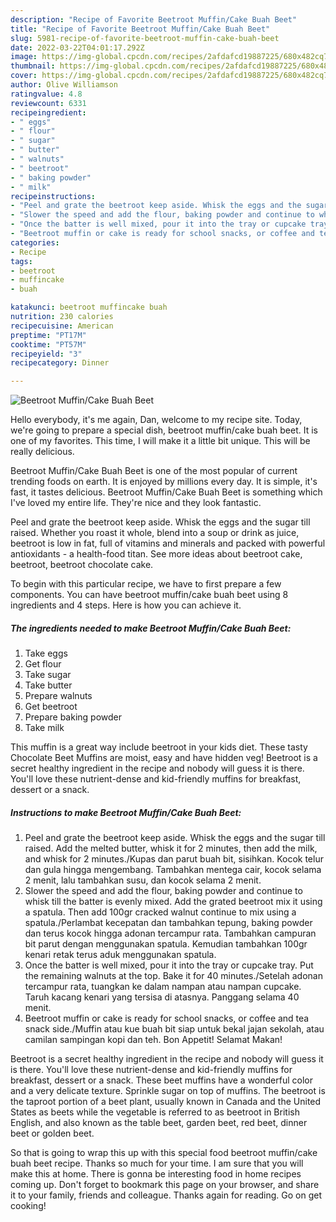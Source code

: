 ```yaml
---
description: "Recipe of Favorite Beetroot Muffin/Cake Buah Beet"
title: "Recipe of Favorite Beetroot Muffin/Cake Buah Beet"
slug: 5981-recipe-of-favorite-beetroot-muffin-cake-buah-beet
date: 2022-03-22T04:01:17.292Z
image: https://img-global.cpcdn.com/recipes/2afdafcd19887225/680x482cq70/beetroot-muffincake-buah-beet-recipe-main-photo.jpg
thumbnail: https://img-global.cpcdn.com/recipes/2afdafcd19887225/680x482cq70/beetroot-muffincake-buah-beet-recipe-main-photo.jpg
cover: https://img-global.cpcdn.com/recipes/2afdafcd19887225/680x482cq70/beetroot-muffincake-buah-beet-recipe-main-photo.jpg
author: Olive Williamson
ratingvalue: 4.8
reviewcount: 6331
recipeingredient:
- " eggs"
- " flour"
- " sugar"
- " butter"
- " walnuts"
- " beetroot"
- " baking powder"
- " milk"
recipeinstructions:
- "Peel and grate the beetroot keep aside. Whisk the eggs and the sugar till raised. Add the melted butter, whisk it for 2 minutes, then add the milk, and whisk for 2 minutes./Kupas dan parut buah bit, sisihkan. Kocok telur dan gula hingga mengembang. Tambahkan mentega cair, kocok selama 2 menit, lalu tambahkan susu, dan kocok selama 2 menit."
- "Slower the speed and add the flour, baking powder and continue to whisk till the batter is evenly mixed. Add the grated beetroot mix it using a spatula. Then add 100gr cracked walnut continue to mix using a spatula./Perlambat kecepatan dan tambahkan tepung, baking powder dan terus kocok hingga adonan tercampur rata. Tambahkan campuran bit parut dengan menggunakan spatula. Kemudian tambahkan 100gr kenari retak terus aduk menggunakan spatula."
- "Once the batter is well mixed, pour it into the tray or cupcake tray. Put the remaining walnuts at the top. Bake it for 40 minutes./Setelah adonan tercampur rata, tuangkan ke dalam nampan atau nampan cupcake. Taruh kacang kenari yang tersisa di atasnya. Panggang selama 40 menit."
- "Beetroot muffin or cake is ready for school snacks, or coffee and tea snack side./Muffin atau kue buah bit siap untuk bekal jajan sekolah, atau camilan sampingan kopi dan teh. Bon Appetit! Selamat Makan!"
categories:
- Recipe
tags:
- beetroot
- muffincake
- buah

katakunci: beetroot muffincake buah 
nutrition: 230 calories
recipecuisine: American
preptime: "PT17M"
cooktime: "PT57M"
recipeyield: "3"
recipecategory: Dinner

---
```



![Beetroot Muffin/Cake Buah Beet](https://img-global.cpcdn.com/recipes/2afdafcd19887225/680x482cq70/beetroot-muffincake-buah-beet-recipe-main-photo.jpg)

Hello everybody, it's me again, Dan, welcome to my recipe site. Today, we're going to prepare a special dish, beetroot muffin/cake buah beet. It is one of my favorites. This time, I will make it a little bit unique. This will be really delicious.

Beetroot Muffin/Cake Buah Beet is one of the most popular of current trending foods on earth. It is enjoyed by millions every day. It is simple, it's fast, it tastes delicious. Beetroot Muffin/Cake Buah Beet is something which I've loved my entire life. They're nice and they look fantastic.

Peel and grate the beetroot keep aside. Whisk the eggs and the sugar till raised. Whether you roast it whole, blend into a soup or drink as juice, beetroot is low in fat, full of vitamins and minerals and packed with powerful antioxidants - a health-food titan. See more ideas about beetroot cake, beetroot, beetroot chocolate cake.


To begin with this particular recipe, we have to first prepare a few components. You can have beetroot muffin/cake buah beet using 8 ingredients and 4 steps. Here is how you can achieve it.

<!--inarticleads1-->

##### The ingredients needed to make Beetroot Muffin/Cake Buah Beet:

1. Take  eggs
1. Get  flour
1. Take  sugar
1. Take  butter
1. Prepare  walnuts
1. Get  beetroot
1. Prepare  baking powder
1. Take  milk


This muffin is a great way include beetroot in your kids diet. These tasty Chocolate Beet Muffins are moist, easy and have hidden veg! Beetroot is a secret healthy ingredient in the recipe and nobody will guess it is there. You&#39;ll love these nutrient-dense and kid-friendly muffins for breakfast, dessert or a snack. 

<!--inarticleads2-->

##### Instructions to make Beetroot Muffin/Cake Buah Beet:

1. Peel and grate the beetroot keep aside. Whisk the eggs and the sugar till raised. Add the melted butter, whisk it for 2 minutes, then add the milk, and whisk for 2 minutes./Kupas dan parut buah bit, sisihkan. Kocok telur dan gula hingga mengembang. Tambahkan mentega cair, kocok selama 2 menit, lalu tambahkan susu, dan kocok selama 2 menit.
1. Slower the speed and add the flour, baking powder and continue to whisk till the batter is evenly mixed. Add the grated beetroot mix it using a spatula. Then add 100gr cracked walnut continue to mix using a spatula./Perlambat kecepatan dan tambahkan tepung, baking powder dan terus kocok hingga adonan tercampur rata. Tambahkan campuran bit parut dengan menggunakan spatula. Kemudian tambahkan 100gr kenari retak terus aduk menggunakan spatula.
1. Once the batter is well mixed, pour it into the tray or cupcake tray. Put the remaining walnuts at the top. Bake it for 40 minutes./Setelah adonan tercampur rata, tuangkan ke dalam nampan atau nampan cupcake. Taruh kacang kenari yang tersisa di atasnya. Panggang selama 40 menit.
1. Beetroot muffin or cake is ready for school snacks, or coffee and tea snack side./Muffin atau kue buah bit siap untuk bekal jajan sekolah, atau camilan sampingan kopi dan teh. Bon Appetit! Selamat Makan!


Beetroot is a secret healthy ingredient in the recipe and nobody will guess it is there. You&#39;ll love these nutrient-dense and kid-friendly muffins for breakfast, dessert or a snack. These beet muffins have a wonderful color and a very delicate texture. Sprinkle sugar on top of muffins. The beetroot is the taproot portion of a beet plant, usually known in Canada and the United States as beets while the vegetable is referred to as beetroot in British English, and also known as the table beet, garden beet, red beet, dinner beet or golden beet. 

So that is going to wrap this up with this special food beetroot muffin/cake buah beet recipe. Thanks so much for your time. I am sure that you will make this at home. There is gonna be interesting food in home recipes coming up. Don't forget to bookmark this page on your browser, and share it to your family, friends and colleague. Thanks again for reading. Go on get cooking!
